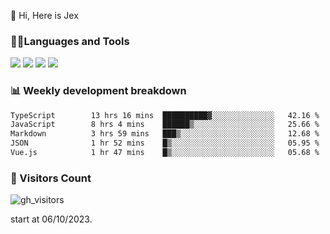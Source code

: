  👋 Hi, Here is Jex

 

### 🧑‍💻Languages and Tools

<code><a href="https://react.dev"><img src="https://api.iconify.design/logos:react.svg" /></a></code>
<code><a href="https://github.com/vuejs/core"><img src="https://api.iconify.design/logos:vue.svg" /></a></code> 
<code><a href="https://github.com/microsoft/TypeScript"><img src="https://api.iconify.design/logos:typescript-icon.svg" /></a></code>
<code><a href="https://threejs.org/"><img src="https://api.iconify.design/logos:threejs.svg" /></a></code>

### 📊 Weekly development breakdown

<!--START_SECTION:waka-->

```txt
TypeScript        13 hrs 16 mins  ██████████▓░░░░░░░░░░░░░░   42.16 %
JavaScript        8 hrs 4 mins    ██████▒░░░░░░░░░░░░░░░░░░   25.66 %
Markdown          3 hrs 59 mins   ███▒░░░░░░░░░░░░░░░░░░░░░   12.68 %
JSON              1 hr 52 mins    █▒░░░░░░░░░░░░░░░░░░░░░░░   05.95 %
Vue.js            1 hr 47 mins    █▒░░░░░░░░░░░░░░░░░░░░░░░   05.68 %
```

<!--END_SECTION:waka-->


### 👀 Visitors Count

![gh_visitors](https://profile-counter.glitch.me/jexlau/count.svg)

start at 06/10/2023.

